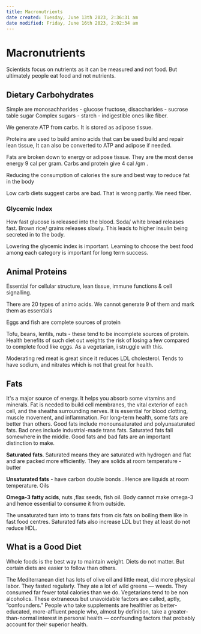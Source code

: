 ```yaml
---
title: Macronutrients
date created: Tuesday, June 13th 2023, 2:36:31 am
date modified: Friday, June 16th 2023, 2:02:34 am
---
```


# Macronutrients

Scientists focus on nutrients as it can be measured and not food. But ultimately people eat food and not nutrients.

## Dietary Carbohydrates

Simple are monosachharides - glucose fructose, disaccharides - sucrose table sugar
Complex sugars - starch - indigestible ones like fiber.

We generate ATP from carbs. It is stored as adipose tissue.

Proteins are used to build amino acids that can be used build and repair lean tissue, It can also be converted to ATP and adipose if needed.

Fats are broken down to energy or adipose tissue. They are the most dense energy 9 cal per gram. Carbs and protein give 4 cal /gm .

Reducing the consumption of calories the sure and best way to reduce fat in the body

Low carb diets suggest carbs are bad. That is wrong partly. We need fiber.

### Glycemic Index

How fast glucose is released into the blood. Soda/ white bread releases fast. Brown rice/ grains releases slowly. This leads to higher insulin being secreted in to the body.

Lowering the glycemic index is important. Learning to choose the best food among each category is important for long term success.

## Animal Proteins

Essential for cellular structure, lean tissue, immune functions & cell signalling.

There are 20 types of animo acids.
We cannot generate 9 of them and mark them as essentials

Eggs and fish are complete sources of protein

Tofu, beans, lentils, nuts - these tend to be incomplete sources of protein. Health benefits of such diet out weights the risk of losing a few compared to complete food like eggs. As a vegetarian, i struggle with this.

Moderating red meat is great since it reduces LDL cholesterol. Tends to have sodium, and nitrates which is not that great for health.

## Fats

It's a major source of energy. It helps you absorb some vitamins and minerals. Fat is needed to build cell membranes, the vital exterior of each cell, and the sheaths surrounding nerves. It is essential for blood clotting, muscle movement, and inflammation. For long-term health, some fats are better than others. Good fats include monounsaturated and polyunsaturated fats. Bad ones include industrial-made trans fats. Saturated fats fall somewhere in the middle.
Good fats and bad fats are an important distinction to make.

**Saturated fats**. Saturated means they are saturated with hydrogen and flat and are packed more efficiently. They are solids at room temperature - butter

**Unsaturated fats** - have carbon double bonds . Hence are liquids at room temperature. Oils

**Omega-3 fatty acids**, nuts ,flax seeds, fish oil. Body cannot make omega-3 and hence essential to consume it from outside.

The unsaturated turn into to trans fats from cis fats on boiling them like in fast food centres. Saturated fats also increase LDL but they at least do not reduce HDL.

## What is a Good Diet

Whole foods is the best way to maintain weight. Diets do not matter. But certain diets are easier to follow than others.

The Mediterranean diet has lots of olive oil and little meat, did more physical labor. They fasted regularly. They ate a lot of wild greens — weeds. They consumed far fewer total calories than we do. Vegetarians tend to be non alcoholics. These extraneous but unavoidable factors are called, aptly, ”confounders.” People who take supplements are healthier as better-educated, more-affluent people who, almost by definition, take a greater-than-normal interest in personal health — confounding factors that probably account for their superior health.
